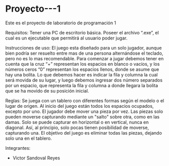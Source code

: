 # Proyecto---1
Este es el proyecto de laboratorio de programación 1

Requisitos:
Tener una PC de escritorio básica.
Poseer el archivo “.exe”, el cual es un ejecutable que permitirá al usuario poder jugar.

Instrucciones de uso:
El juego esta diseñado para un solo jugador, aunque bien podría ser resuelto entre mas de una persona alternándose el teclado, pero no es lo mas recomendable. Para comenzar a jugar debemos tener en cuenta que la cruz “+” representan los espacios en blanco o vacíos, y los números ceros “0” representan los espacios llenos, donde se asume que hay una bolita. Lo que debemos hacer es indicar la fila y columna la cual será movida de su lugar, y luego debemos ingresar dos número separados por un espacio, que representa la fila y columna a donde llegara la bolita que se ha movido de su posición inicial.

Reglas:
Se juega con un tablero con diferentes formas según el modelo o el lugar de origen. Al inicio del juego están todos los espacios ocupados, excepto por uno. El jugador debe mover una pieza por vez. Las piezas solo pueden moverse capturando mediante un "salto" sobre otra, como en las damas. Solo se puede capturar en horizontal o en vertical, nunca en diagonal. Así, al principio, solo pocas tienen posibilidad de moverse, capturando una. El objetivo del juego es eliminar todas las piezas, dejando solo una en el tablero.

Integrantes:
  - Victor Sandoval Reyes 
